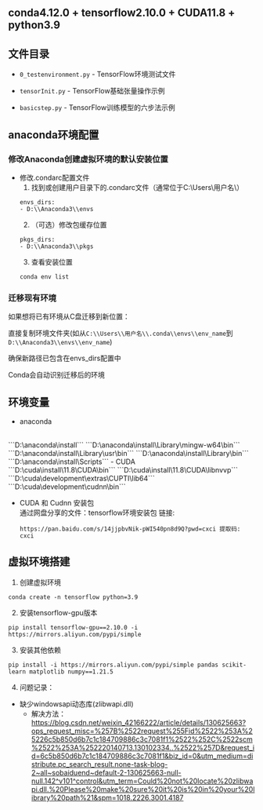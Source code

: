 ## conda4.12.0 + tensorflow2.10.0 + CUDA11.8 + python3.9 

## 文件目录

- `0_testenvironment.py` - TensorFlow环境测试文件

- `tensorInit.py` - TensorFlow基础张量操作示例

- `basicstep.py` - TensorFlow训练模型的六步法示例



## anaconda环境配置
### 修改Anaconda创建虚拟环境的默认安装位置
- 修改.condarc配置文件
    </br>
    1. 找到或创建用户目录下的.condarc文件（通常位于C:\\Users\用户名\\）
    ``` 
    envs_dirs:
  - D:\\Anaconda3\\envs
    ```
    2. （可选）修改包缓存位置
    ```
    pkgs_dirs:
  - D:\\Anaconda3\\pkgs
    ```
    3. 查看安装位置
    ```
    conda env list
    ```
    
### 迁移现有环境

如果想将已有环境从C盘迁移到新位置：

直接复制环境文件夹(如从```C:\\Users\\用户名\\.conda\\envs\\env_name```到```D:\\Anaconda3\\envs\\env_name```)

确保新路径已包含在envs_dirs配置中

Conda会自动识别迁移后的环境

## 环境变量
- anaconda
</br>
```D:\anaconda\install```
```D:\anaconda\install\Library\mingw-w64\bin```
```D:\anaconda\install\Library\usr\bin```
```D:\anaconda\install\Library\bin```
```D:\anaconda\install\Scripts```
- CUDA
</br>
```D:\cuda\install\11.8\CUDA\bin```
```D:\cuda\install\11.8\CUDA\libnvvp```
```D:\cuda\development\extras\CUPTI\lib64```
```D:\cuda\development\cudnn\bin```

- CUDA 和 Cudnn 安装包</br>
通过网盘分享的文件：tensorflow环境安装包
链接:
  ```
  https://pan.baidu.com/s/14jjpbvNik-pWI540pn8d9Q?pwd=cxci 提取码: cxci 
  ```


## 虚拟环境搭建
1. 创建虚拟环境
```
conda create -n tensorflow python=3.9
```
2. 安装tensorflow-gpu版本
```
pip install tensorflow-gpu==2.10.0 -i https://mirrors.aliyun.com/pypi/simple
```
3. 安装其他依赖
```
pip install -i https://mirrors.aliyun.com/pypi/simple pandas scikit-learn matplotlib numpy==1.21.5
```
4. 问题记录：
  - 缺少windowsapi动态库(zlibwapi.dll)
    - 解决方法：
    https://blog.csdn.net/weixin_42166222/article/details/130625663?ops_request_misc=%257B%2522request%255Fid%2522%253A%25226c5b850d6b7c1c184709886c3c7081f1%2522%252C%2522scm%2522%253A%252220140713.130102334..%2522%257D&request_id=6c5b850d6b7c1c184709886c3c7081f1&biz_id=0&utm_medium=distribute.pc_search_result.none-task-blog-2~all~sobaiduend~default-2-130625663-null-null.142^v101^control&utm_term=Could%20not%20locate%20zlibwapi.dll.%20Please%20make%20sure%20it%20is%20in%20your%20library%20path%21&spm=1018.2226.3001.4187
    
